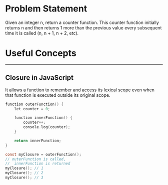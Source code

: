 # Problem Statement
Given an integer n, return a counter function. This counter function initially returns n and then returns 1 more than the previous value every subsequent time it is called (n, n + 1, n + 2, etc).

# Useful Concepts
----------------------------------------------------------------------
## Closure in JavaScript
It allows a function to remember and access its lexical scope even when that function is executed outside its original scope.

```c
function outerFunction() {
    let counter = 0;

    function innerFunction() {
        counter++;
        console.log(counter);
    }

    return innerFunction;
}

const myClosure = outerFunction(); 
// outerFunction is called,
//  innerFunction is returned
myClosure(); // 1
myClosure(); // 2
myClosure(); // 3
```